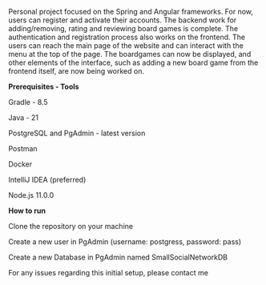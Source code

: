 Personal project focused on the Spring and Angular frameworks. For now, users can register and activate their accounts. The backend work for adding/removing, rating and reviewing board games is complete. 
The authentication and registration process also works on the frontend. The users can reach the main page of the website and can interact with the menu at the top of the page. The boardgames can now be displayed, and other elements of the interface, such as adding a new board game from the frontend itself, are now being worked on.

**Prerequisites - Tools**

Gradle - 8.5

Java - 21

PostgreSQL and PgAdmin - latest version

Postman

Docker

IntelliJ IDEA (preferred)

Node.js 11.0.0

**How to run**

Clone the repository on your machine

Create a new user in PgAdmin (username: postgress, password: pass)

Create a new Database in PgAdmin named SmallSocialNetworkDB 

For any issues regarding this initial setup, please contact me


